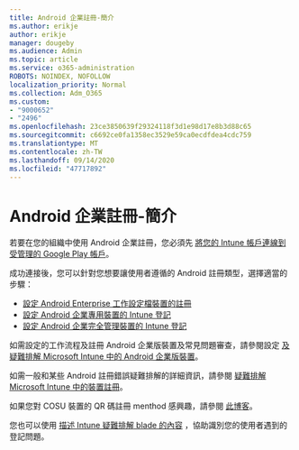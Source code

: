 ```yaml
---
title: Android 企業註冊-簡介
ms.author: erikje
author: erikje
manager: dougeby
ms.audience: Admin
ms.topic: article
ms.service: o365-administration
ROBOTS: NOINDEX, NOFOLLOW
localization_priority: Normal
ms.collection: Adm_O365
ms.custom:
- "9000652"
- "2496"
ms.openlocfilehash: 23ce3850639f29324118f3d1e98d17e8b3d88c65
ms.sourcegitcommit: c6692ce0fa1358ec3529e59ca0ecdfdea4cdc759
ms.translationtype: MT
ms.contentlocale: zh-TW
ms.lasthandoff: 09/14/2020
ms.locfileid: "47717892"
---
```

# <a name="android-enterprise-enrollment---overview"></a>Android 企業註冊-簡介

若要在您的組織中使用 Android 企業註冊，您必須先 [將您的 Intune 帳戶連線到受管理的 Google Play 帳戶](https://docs.microsoft.com/intune/enrollment/connect-intune-android-enterprise)。 

成功連接後，您可以針對您想要讓使用者遵循的 Android 註冊類型，選擇適當的步驟：

- [設定 Android Enterprise 工作設定檔裝置的註冊](https://docs.microsoft.com/intune/enrollment/android-work-profile-enroll)
- [設定 Android 企業專用裝置的 Intune 登記](https://docs.microsoft.com/intune/enrollment/android-kiosk-enroll)
- [設定 Android 企業完全管理裝置的 Intune 登記](https://docs.microsoft.com/intune/enrollment/android-fully-managed-enroll)

如需設定的工作流程及註冊 Android 企業版裝置及常見問題審查，請參閱設定 [及疑難排解 Microsoft Intune 中的 Android 企業版裝置](https://support.microsoft.com/help/4476974/configuring-and-troubleshooting-android-enterprise-devices-in-intune)。

如需一般和某些 Android 註冊錯誤疑難排解的詳細資訊，請參閱 [疑難排解 Microsoft Intune 中的裝置註冊](https://docs.microsoft.com/intune/enrollment/troubleshoot-device-enrollment-in-intune)。

如果您對 COSU 裝置的 QR 碼註冊 menthod 感興趣，請參閱 [此博客](https://techcommunity.microsoft.com/t5/Intune-Customer-Success/COSU-Configuration-and-Enrollment-using-the-QR-code-enrollment/ba-p/280184)。

您也可以使用 [描述 Intune 疑難排解 blade 的內容](https://docs.microsoft.com/intune/fundamentals/help-desk-operators) ，協助識別您的使用者遇到的登記問題。
